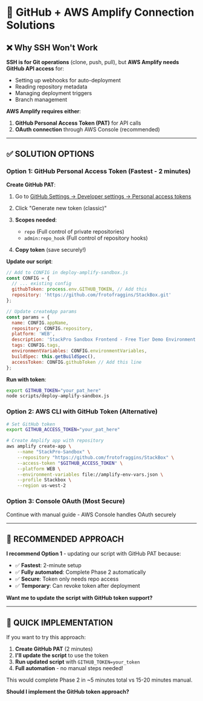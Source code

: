 # 🔗 **GitHub + AWS Amplify Connection Solutions**

## ❌ **Why SSH Won't Work**

**SSH is for Git operations** (clone, push, pull), but **AWS Amplify needs GitHub API access** for:
- Setting up webhooks for auto-deployment
- Reading repository metadata
- Managing deployment triggers
- Branch management

**AWS Amplify requires either**:
1. **GitHub Personal Access Token (PAT)** for API calls
2. **OAuth connection** through AWS Console (recommended)

---

## ✅ **SOLUTION OPTIONS**

### **Option 1: GitHub Personal Access Token** (Fastest - 2 minutes)

**Create GitHub PAT**:
1. Go to [GitHub Settings → Developer settings → Personal access tokens](https://github.com/settings/tokens)
2. Click "Generate new token (classic)"
3. **Scopes needed**:
   - `repo` (Full control of private repositories)
   - `admin:repo_hook` (Full control of repository hooks)

4. **Copy token** (save securely!)

**Update our script**:
```javascript
// Add to CONFIG in deploy-amplify-sandbox.js
const CONFIG = {
  // ... existing config
  githubToken: process.env.GITHUB_TOKEN, // Add this
  repository: 'https://github.com/frotofraggins/StackBox.git'
};

// Update createApp params
const params = {
  name: CONFIG.appName,
  repository: CONFIG.repository,
  platform: 'WEB',
  description: 'StackPro Sandbox Frontend - Free Tier Demo Environment',
  tags: CONFIG.tags,
  environmentVariables: CONFIG.environmentVariables,
  buildSpec: this.getBuildSpec(),
  accessToken: CONFIG.githubToken // Add this line
};
```

**Run with token**:
```bash
export GITHUB_TOKEN="your_pat_here"
node scripts/deploy-amplify-sandbox.js
```

### **Option 2: AWS CLI with GitHub Token** (Alternative)

```bash
# Set GitHub token
export GITHUB_ACCESS_TOKEN="your_pat_here"

# Create Amplify app with repository
aws amplify create-app \
    --name "StackPro-Sandbox" \
    --repository "https://github.com/frotofraggins/StackBox" \
    --access-token "$GITHUB_ACCESS_TOKEN" \
    --platform WEB \
    --environment-variables file://amplify-env-vars.json \
    --profile Stackbox \
    --region us-west-2
```

### **Option 3: Console OAuth** (Most Secure)
Continue with manual guide - AWS Console handles OAuth securely

---

## 🚀 **RECOMMENDED APPROACH**

**I recommend Option 1** - updating our script with GitHub PAT because:
- ✅ **Fastest**: 2-minute setup
- ✅ **Fully automated**: Complete Phase 2 automatically  
- ✅ **Secure**: Token only needs repo access
- ✅ **Temporary**: Can revoke token after deployment

**Want me to update the script with GitHub token support?**

---

## 🔧 **QUICK IMPLEMENTATION**

If you want to try this approach:

1. **Create GitHub PAT** (2 minutes)
2. **I'll update the script** to use the token
3. **Run updated script** with `GITHUB_TOKEN=your_token`
4. **Full automation** - no manual steps needed!

This would complete Phase 2 in ~5 minutes total vs 15-20 minutes manual.

**Should I implement the GitHub token approach?**
